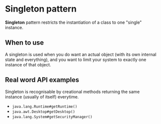 # Singleton pattern
**Singleton** pattern restricts the instantiation of a class to one "single" instance.

## When to use
A singleton is used when you do want an actual object (with its own internal state and everything), and you want to limit your system to exactly one instance of that object.

## Real word API examples
Singleton is recognisable by creational methods returning the same instance (usually of itself) everytime.

- `java.lang.Runtime#getRuntime()`
- `java.awt.Desktop#getDesktop()`
- `java.lang.System#getSecurityManager()`